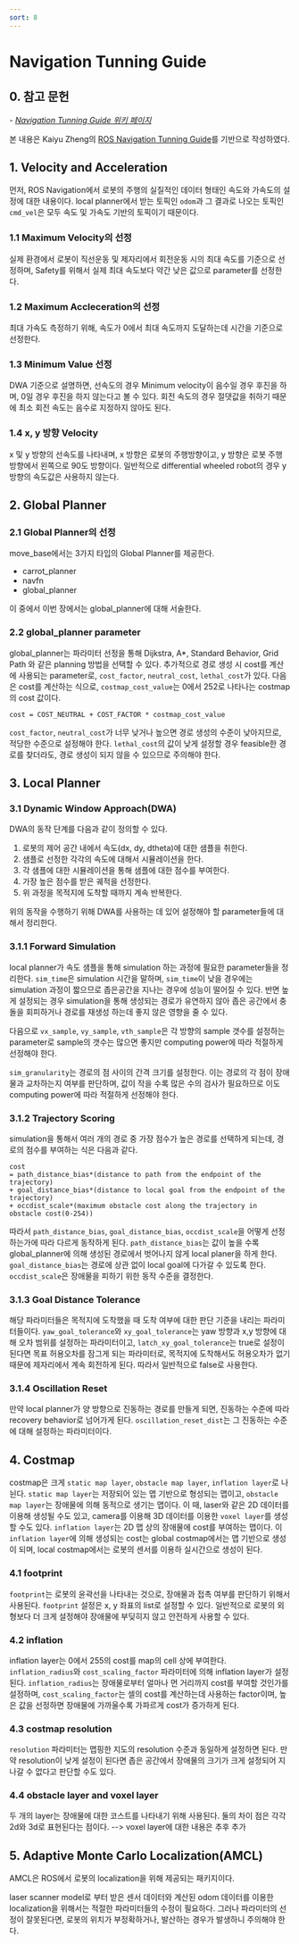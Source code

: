 ```yaml
---
sort: 8
---
```


# Navigation Tunning Guide

## 0. 참고 문헌

*- [Navigation Tunning Guide 위키 페이지](http://wiki.ros.org/navigation/Tutorials/Navigation%20Tuning%20Guide)*

본 내용은 Kaiyu Zheng의 [ROS Navigation Tunning Guide](https://kaiyuzheng.me/documents/navguide.pdf)를 기반으로 작성하였다.

## 1. Velocity and Acceleration
먼저, ROS Navigation에서 로봇의 주행의 실질적인 데이터 형태인 속도와 가속도의 설정에 대한 내용이다. local planner에서 받는 토픽인 `odom`과 그 결과로 나오는 토픽인 `cmd_vel`은 모두 속도 및 가속도 기반의 토픽이기 때문이다.

### 1.1 Maximum Velocity의 선정
실제 환경에서 로봇이 직선운동 및 제자리에서 회전운동 시의 최대 속도를 기준으로 선정하며, Safety를 위해서 실제 최대 속도보다 약간 낮은 값으로 parameter를 선정한다.

### 1.2 Maximum Accleceration의 선정
최대 가속도 측정하기 위해, 속도가 0에서 최대 속도까지 도달하는데 시간을 기준으로 선정한다.

### 1.3 Minimum Value 선정
DWA 기준으로 설명하면, 선속도의 경우 Minimum velocity이 음수일 경우 후진을 하며, 0일 경우 후진을 하지 않는다고 볼 수 있다. 회전 속도의 경우 절댓값을 취하기 때문에 최소 회전 속도는 음수로 지정하지 않아도 된다.

### 1.4 x, y 방향 Velocity
x 및 y 방향의 선속도를 나타내며, x 방향은 로봇의 주행방향이고, y 방향은 로봇 주행 방향에서 왼쪽으로 90도 방향이다. 일반적으로 differential wheeled robot의 경우 y 방향의 속도값은 사용하지 않는다.

## 2. Global Planner

### 2.1 Global Planner의 선정
move_base에서는 3가지 타입의 Global Planner를 제공한다.
* carrot_planner
* navfn
* global_planner

이 중에서 이번 장에서는 global_planner에 대해 서술한다.

### 2.2 global_planner parameter
global_planner는 파라미터 선정을 통해 Dijkstra, A*, Standard Behavior, Grid Path 와 같은 planning 방법을 선택할 수 있다.
추가적으로 경로 생성 시 cost를 계산에 사용되는 parameter로, `cost_factor`, `neutral_cost`, `lethal_cost`가 있다. 다음은 cost를 계산하는 식으로, `costmap_cost_value`는 0에서 252로 나타나는 costmap의 cost 값이다.
```
cost = COST_NEUTRAL + COST_FACTOR * costmap_cost_value
```
`cost_factor`, `neutral_cost`가 너무 낮거나 높으면 경로 생성의 수준이 낮아지므로, 적당한 수준으로 설정해야 한다. `lethal_cost`의 값이 낮게 설정할 경우 feasible한 경로를 찾더라도, 경로 생성이 되지 않을 수 있으므로 주의해야 한다.

## 3. Local Planner

### 3.1 Dynamic Window Approach(DWA)

DWA의 동작 단계를 다음과 같이 정의할 수 있다.
1. 로봇의 제어 공간 내에서 속도(dx, dy, dtheta)에 대한 샘플을 취한다.
2. 샘플로 선정한 각각의 속도에 대해서 시뮬레이션을 한다.
3. 각 샘플에 대한 시뮬레이션을 통해 샘플에 대한 점수를 부여한다.
4. 가장 높은 점수를 받은 궤적을 선정한다.
5. 위 과정을 목적지에 도착할 때까지 계속 반복한다.

위의 동작을 수행하기 위해 DWA를 사용하는 데 있어 설정해야 할 parameter들에 대해서 정리한다.

### 3.1.1 Forward Simulation
local planner가 속도 샘플을 통해 simulation 하는 과정에 필요한 parameter들을 정리한다.
`sim_time`은 simulation 시간을 말하며, `sim_time`이 낮을 경우에는 simulation 과정이 짧으므로 좁은공간을 지나는 경우에 성능이 떨어질 수 있다. 반면 높게 설정되는 경우 simulation을 통해 생성되는 경로가 유연하지 않아 좁은 공간에서 충돌을 회피하거나 경로를 재생성 하는데 좋지 않은 영향을 줄 수 있다.

다음으로 `vx_sample`, `vy_sample`, `vth_sample`은 각 방향의 sample 갯수를 설정하는 parameter로 sample의 갯수는 많으면 좋지만 computing power에 따라 적절하게 선정해야 한다.

`sim_granularity`는 경로의 점 사이의 간격 크기를 설정한다. 이는 경로의 각 점이 장애물과 교차하는지 여부를 판단하며, 값이 작을 수록 많은 수의 검사가 필요하므로 이도 computing power에 따라 적절하게 선정해야 한다.

### 3.1.2 Trajectory Scoring
simulation을 통해서 여러 개의 경로 중 가장 점수가 높은 경로를 선택하게 되는데, 경로의 점수를 부여하는 식은 다음과 같다.

```
cost
= path_distance_bias*(distance to path from the endpoint of the trajectory)
+ goal_distance_bias*(distance to local goal from the endpoint of the trajectory)
+ occdist_scale*(maximum obstacle cost along the trajectory in obstacle cost(0-254))
```

따라서 `path_distance_bias`, `goal_distance_bias`, `occdist_scale`을 어떻게 선정하는가에 따라 다르게 동작하게 된다.
`path_distance_bias`는 값이 높을 수록 global_planner에 의해 생성된 경로에서 벗어나지 않게 local planer을 하게 한다. `goal_distance_bias`는 경로에 상관 없이 local goal에 다가갈 수 있도록 한다. `occdist_scale`은 장애물을 피하기 위한 동작 수준을 결정한다.

### 3.1.3 Goal Distance Tolerance
해당 파라미터들은 목적지에 도착했을 때 도착 여부에 대한 판단 기준을 내리는 파라미터들이다.
`yaw_goal_tolerance`와 `xy_goal_tolerance`는 yaw 방향과 x,y 방향에 대해 오차 범위를 설정하는 파라미터이고, `latch_xy_goal_tolerance`는 true로 설정이 된다면 목표 허용오차를 잠그게 되는 파라미터로, 목적지에 도착해서도 허용오차가 없기 때문에 제자리에서 계속 회전하게 된다. 따라서 일반적으로 false로 사용한다.

### 3.1.4 Oscillation Reset
만약 local planner가 양 방향으로 진동하는 경로를 만들게 되면, 진동하는 수준에 따라 recovery behavior로 넘어가게 된다. `oscillation_reset_dist`는 그 진동하는 수준에 대해 설정하는 파라미터이다.

## 4. Costmap
costmap은 크게 `static map layer`, `obstacle map layer`, `inflation layer`로 나뉜다. `static map layer`는 저장되어 있는 맵 기반으로 형성되는 맵이고, `obstacle map layer`는 장애물에 의해 동적으로 생기는 맵이다. 이 때, laser와 같은 2D 데이터를 이용해 생성될 수도 있고, camera를 이용해 3D 데이터를 이용한 `voxel layer`를 생성할 수도 있다. `inflation layer`는 2D 맵 상의 장애물에 cost를 부여하는 맵이다. 이 `inflation layer`에 의해 생성되는 cost는 global costmap에서는 맵 기반으로 생성이 되며, local costmap에서는 로봇의 센서를 이용하 실시간으로 생성이 된다.

### 4.1 footprint
`footprint`는 로봇의 윤곽선을 나타내는 것으로, 장애물과 접촉 여부를 판단하기 위해서 사용된다. `footprint` 설정은 x, y 좌표의 list로 설정할 수 있다. 일반적으로 로봇의 외형보다 더 크게 설정해야 장애물에 부딪히지 않고 안전하게 사용할 수 있다.

### 4.2 inflation
inflation layer는 0에서 255의 cost를 map의 cell 상에 부여한다. `inflation_radius`와 `cost_scaling_factor` 파라미터에 의해 inflation layer가 설정된다. `inflation_radius`는 장애물로부터 얼마나 먼 거리까지 cost를 부여할 것인가를 설정하며, `cost_scaling_factor`는 셀의 cost를 계산하는데 사용하는 factor이며, 높은 값을 선정하면 장애물에 가까울수록 가파르게 cost가 증가하게 된다.

### 4.3 costmap resolution
`resolution` 파라미터는 맵핑한 지도의 resolution 수준과 동일하게 설정하면 된다. 만약 resolution이 낮게 설정이 된다면 좁은 공간에서 장애물의 크기가 크게 설정되어 지나갈 수 없다고 판단할 수도 있다.

### 4.4 obstacle layer and voxel layer
두 개의 layer는 장애물에 대한 코스트를 나타내기 위해 사용된다. 둘의 차이 점은 각각 2d와 3d로 표현된다는 점이다. 
--> voxel layer에 대한 내용은 추후 추가

## 5. Adaptive Monte Carlo Localization(AMCL)
AMCL은 ROS에서 로봇의 localization을 위해 제공되는 패키지이다.

laser scanner model로 부터 받은 센서 데이터와 계산된 odom 데이터를 이용한 localization을 위해서는 적절한 파라미터들의 수정이 필요하다. 그러나 파라미터의 선정이 잘못된다면, 로봇의 위치가 부정확하거나, 발산하는 경우가 발생하니 주의해야 한다.